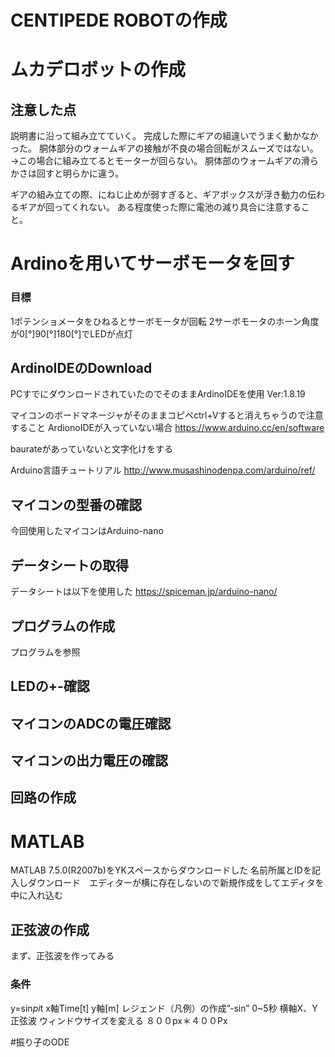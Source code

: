 # CENTIPEDE ROBOTの作成
# ムカデロボットの作成
## 注意した点
説明書に沿って組み立てていく。
完成した際にギアの組違いでうまく動かなかった。
胴体部分のウォームギアの接触が不良の場合回転がスムーズではない。→この場合に組み立てるとモーターが回らない。
胴体部のウォームギアの滑らかさは回すと明らかに違う。

ギアの組み立ての際、にねじ止めが弱すぎると、ギアボックスが浮き動力の伝わるギアが回ってくれない。
ある程度使った際に電池の減り具合に注意すること。


# Ardinoを用いてサーボモータを回す
### 目標
1ポテンショメータをひねるとサーボモータが回転
2サーボモータのホーン角度が0[°]90[°]180[°]でLEDが点灯


## ArdinoIDEのDownload
PCすでにダウンロードされていたのでそのままArdinoIDEを使用
Ver:1.8.19

マイコンのボードマネージャがそのままコピペctrl+Vすると消えちゃうので注意すること
ArdionoIDEが入っていない場合
https://www.arduino.cc/en/software

baurateがあっていないと文字化けをする

Arduino言語チュートリアル
http://www.musashinodenpa.com/arduino/ref/

## マイコンの型番の確認
今回使用したマイコンはArduino-nano

## データシートの取得
データシートは以下を使用した
https://spiceman.jp/arduino-nano/

## プログラムの作成
プログラムを参照

## LEDの+-確認
## マイコンのADCの電圧確認
## マイコンの出力電圧の確認


## 回路の作成


# MATLAB
MATLAB 7.5.0(R2007b)をYKスペースからダウンロードした
名前所属とIDを記入しダウンロード　エディターが横に存在しないので新規作成をしてエディタを中に入れ込む

## 正弦波の作成
まず、正弦波を作ってみる
### 条件
y=sin*pi*t
x軸Time[t]
y軸[m]
レジェンド（凡例）の作成”-sin”
0~5秒
横軸X、Y
正弦波
ウィンドウサイズを変える
８００px＊４００Px


#振り子のODE

